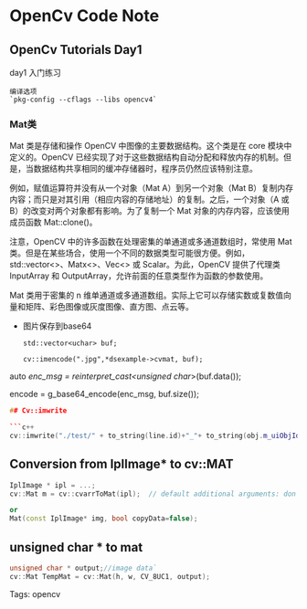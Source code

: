 # OpenCv  Code Note

## OpenCv  Tutorials Day1

day1 入门练习

```
编译选项
`pkg-config --cflags --libs opencv4`
```

### Mat类

   Mat 类是存储和操作 OpenCV 中图像的主要数据结构。这个类是在 core 模块中定义的。OpenCV 已经实现了对于这些数据结构自动分配和释放内存的机制。但是，当数据结构共享相同的缓冲存储器时，程序员仍然应该特别注意。

   例如，赋值运算符并没有从一个对象（Mat A）到另一个对象（Mat B）复制内存内容；而只是对其引用（相应内容的存储地址）的复制。之后，一个对象（A 或 B）的改变对两个对象都有影响。为了复制一个 Mat 对象的内存内容，应该使用成员函数 Mat::clone()。

   注意，OpenCV 中的许多函数在处理密集的单通道或多通道数组时，常使用 Mat 类。但是在某些场合，使用一个不同的数据类型可能很方便。例如，std::vector<>、Matx<>、Vec<> 或 Scalar。为此，OpenCV 提供了代理类 InputArray 和 OutputArray，允许前面的任意类型作为函数的参数使用。

   Mat 类用于密集的 n 维单通道或多通道数组。实际上它可以存储实数或复数值向量和矩阵、彩色图像或灰度图像、直方图、点云等。

* 图片保存到base64
  
  ```
  std::vector<uchar> buf;
  
  cv::imencode(".jpg",*dsexample->cvmat, buf);
  ```

auto *enc_msg = reinterpret_cast<unsigned char*>(buf.data());

encode = g_base64_encode(enc_msg, buf.size());

```cpp
## Cv::imwrite

```c++
cv::imwrite("./test/" + to_string(line.id)+"_"+ to_string(obj.m_uiObjId)+".jpg",mat);
```

## Conversion from IplImage* to cv::MAT

```cpp
IplImage * ipl = ...;
cv::Mat m = cv::cvarrToMat(ipl);  // default additional arguments: don't copy data.

or
Mat(const IplImage* img, bool copyData=false);
```

## unsigned char * to mat

```cpp
unsigned char * output;//image data`
cv::Mat TempMat = cv::Mat(h, w, CV_8UC1, output);
```





Tags:
  opencv
